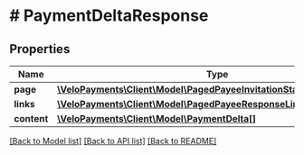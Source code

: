 # # PaymentDeltaResponse

## Properties

Name | Type | Description | Notes
------------ | ------------- | ------------- | -------------
**page** | [**\VeloPayments\Client\Model\PagedPayeeInvitationStatusResponsePage**](PagedPayeeInvitationStatusResponsePage.md) |  | [optional]
**links** | [**\VeloPayments\Client\Model\PagedPayeeResponseLinks[]**](PagedPayeeResponseLinks.md) |  | [optional]
**content** | [**\VeloPayments\Client\Model\PaymentDelta[]**](PaymentDelta.md) |  | [optional]

[[Back to Model list]](../../README.md#models) [[Back to API list]](../../README.md#endpoints) [[Back to README]](../../README.md)
